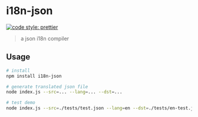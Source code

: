 # i18n-json
[![code style: prettier](https://img.shields.io/badge/code_style-prettier-ff69b4.svg)](https://github.com/prettier/prettier)

> a json i18n compiler

## Usage
``` bash
# install
npm install i18n-json

# generate translated json file
node index.js --src=... --lang=... --dst=...

# test demo
node index.js --src=./tests/test.json --lang=en --dst=./tests/en-test.json
```
